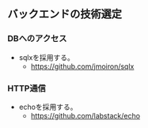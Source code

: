 ## バックエンドの技術選定
### DBへのアクセス
- sqlxを採用する。
  - https://github.com/jmoiron/sqlx
### HTTP通信
- echoを採用する。
  - https://github.com/labstack/echo
